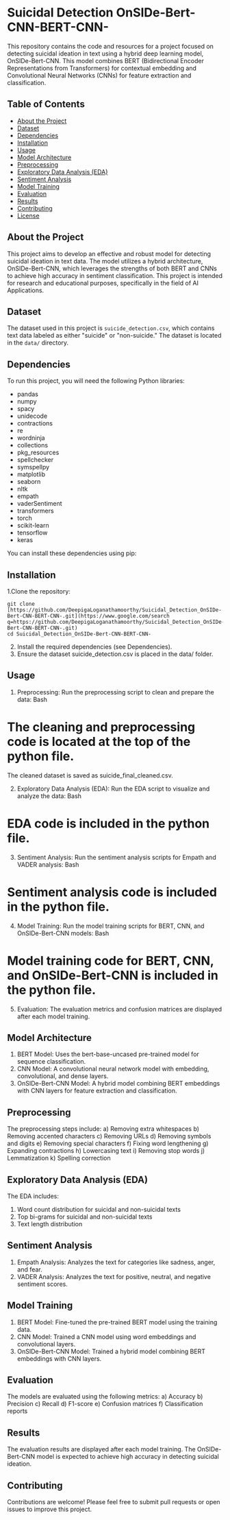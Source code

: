 # Suicidal Detection OnSIDe-Bert-CNN-BERT-CNN-

This repository contains the code and resources for a project focused on detecting suicidal ideation in text using a hybrid deep learning model, OnSIDe-Bert-CNN. This model combines BERT (Bidirectional Encoder Representations from Transformers) for contextual embedding and Convolutional Neural Networks (CNNs) for feature extraction and classification.

## Table of Contents

- [About the Project](##about-the-project)
- [Dataset](##dataset)
- [Dependencies](##dependencies)
- [Installation](##installation)
- [Usage](#usage)
- [Model Architecture](#model-architecture)
- [Preprocessing](#preprocessing)
- [Exploratory Data Analysis (EDA)](#exploratory-data-analysis-eda)
- [Sentiment Analysis](#sentiment-analysis)
- [Model Training](#model-training)
- [Evaluation](#evaluation)
- [Results](#results)
- [Contributing](#contributing)
- [License](#license)

## About the Project

This project aims to develop an effective and robust model for detecting suicidal ideation in text data. The model utilizes a hybrid architecture, OnSIDe-Bert-CNN, which leverages the strengths of both BERT and CNNs to achieve high accuracy in sentiment classification. This project is intended for research and educational purposes, specifically in the field of AI Applications.

## Dataset

The dataset used in this project is `suicide_detection.csv`, which contains text data labeled as either "suicide" or "non-suicide." The dataset is located in the `data/` directory.

## Dependencies

To run this project, you will need the following Python libraries:

- pandas
- numpy
- spacy
- unidecode
- contractions
- re
- wordninja
- collections
- pkg_resources
- spellchecker
- symspellpy
- matplotlib
- seaborn
- nltk
- empath
- vaderSentiment
- transformers
- torch
- scikit-learn
- tensorflow
- keras

You can install these dependencies using pip:


## Installation
1.Clone the repository:
```
git clone [https://github.com/DeepigaLoganathamoorthy/Suicidal_Detection_OnSIDe-Bert-CNN-BERT-CNN-.git](https://www.google.com/search q=https://github.com/DeepigaLoganathamoorthy/Suicidal_Detection_OnSIDe-Bert-CNN-BERT-CNN-.git)
cd Suicidal_Detection_OnSIDe-Bert-CNN-BERT-CNN-
```

2. Install the required dependencies (see Dependencies).
3. Ensure the dataset suicide_detection.csv is placed in the data/ folder.

## Usage
1. Preprocessing: Run the preprocessing script to clean and prepare the data:
Bash
# The cleaning and preprocessing code is located at the top of the python file.
The cleaned dataset is saved as suicide_final_cleaned.csv.

2. Exploratory Data Analysis (EDA): Run the EDA script to visualize and analyze the data:
Bash
# EDA code is included in the python file.

3. Sentiment Analysis: Run the sentiment analysis scripts for Empath and VADER analysis:
Bash
# Sentiment analysis code is included in the python file.

4. Model Training: Run the model training scripts for BERT, CNN, and OnSIDe-Bert-CNN models:
Bash
# Model training code for BERT, CNN, and OnSIDe-Bert-CNN is included in the python file.

5. Evaluation: The evaluation metrics and confusion matrices are displayed after each model training.

## Model Architecture
1. BERT Model: Uses the bert-base-uncased pre-trained model for sequence classification.
2. CNN Model: A convolutional neural network model with embedding, convolutional, and dense layers.
3. OnSIDe-Bert-CNN Model: A hybrid model combining BERT embeddings with CNN layers for feature extraction and classification.

## Preprocessing
The preprocessing steps include:
a) Removing extra whitespaces
b) Removing accented characters
c) Removing URLs
d) Removing symbols and digits
e) Removing special characters
f) Fixing word lengthening
g) Expanding contractions
h) Lowercasing text
i) Removing stop words
j) Lemmatization
k) Spelling correction

## Exploratory Data Analysis (EDA)
The EDA includes:
1. Word count distribution for suicidal and non-suicidal texts
2. Top bi-grams for suicidal and non-suicidal texts
3. Text length distribution

## Sentiment Analysis
1. Empath Analysis: Analyzes the text for categories like sadness, anger, and fear.
2. VADER Analysis: Analyzes the text for positive, neutral, and negative sentiment scores.

## Model Training
1. BERT Model: Fine-tuned the pre-trained BERT model using the training data.
2. CNN Model: Trained a CNN model using word embeddings and convolutional layers.
3. OnSIDe-Bert-CNN Model: Trained a hybrid model combining BERT embeddings with CNN layers.

## Evaluation
The models are evaluated using the following metrics:
a) Accuracy
b) Precision
c) Recall
d) F1-score
e) Confusion matrices
f) Classification reports

## Results
The evaluation results are displayed after each model training. The OnSIDe-Bert-CNN model is expected to achieve high accuracy in detecting suicidal ideation.

## Contributing
Contributions are welcome! Please feel free to submit pull requests or open issues to improve this project.
